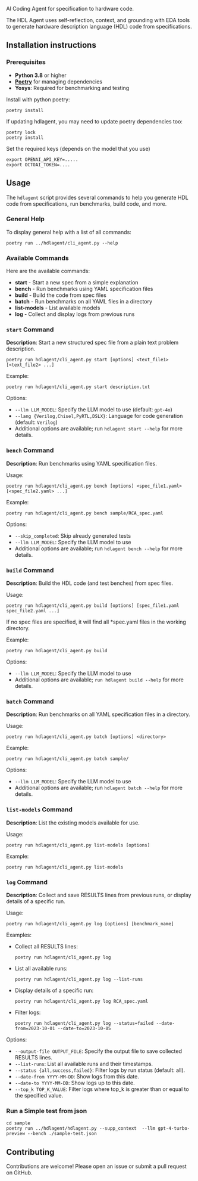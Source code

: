 
AI Coding Agent for specification to hardware code.

The HDL Agent uses self-reflection, context, and grounding with EDA tools to generate hardware description language (HDL) code from specifications.


## Installation instructions
### **Prerequisites**

- **Python 3.8** or higher
- **[Poetry](https://python-poetry.org/docs/#installation)** for managing dependencies
- **Yosys**: Required for benchmarking and testing

Install with python poetry:
```
poetry install
```

If updating hdlagent, you may need to update poetry dependencies too:
```
poetry lock
poetry install
```

Set the required keys (depends on the model that you use)
```
export OPENAI_API_KEY=.....
export OCTOAI_TOKEN=....
```
## Usage
The `hdlagent` script provides several commands to help you generate HDL code from specifications, run benchmarks, build code, and more.

### General Help
To display general help with a list of all commands:
```
poetry run ../hdlagent/cli_agent.py --help
```
### **Available Commands**

Here are the available commands:
- **start** - Start a new spec from a simple explanation
- **bench** - Run benchmarks using YAML specification files
- **build** - Build the code from spec files
- **batch** - Run benchmarks on all YAML files in a directory
- **list-models** - List available models
- **log** - Collect and display logs from previous runs

### **`start` Command**
**Description**: Start a new structured spec file from a plain text problem description.
```
poetry run hdlagent/cli_agent.py start [options] <text_file1> [<text_file2> ...]
```
Example:
```
poetry run hdlagent/cli_agent.py start description.txt
```
Options:

- `--llm LLM_MODEL`: Specify the LLM model to use (default: `gpt-4o`)
- `--lang {Verilog,Chisel,PyRTL,DSLX}`: Language for code generation (default: `Verilog`)
- Additional options are available; run `hdlagent start --help` for more details.

### **`bench` Command**
**Description**: Run benchmarks using YAML specification files.

Usage:
```
poetry run hdlagent/cli_agent.py bench [options] <spec_file1.yaml> [<spec_file2.yaml> ...]
```
Example:
```
poetry run hdlagent/cli_agent.py bench sample/RCA_spec.yaml
```
Options:

- `--skip_completed`: Skip already generated tests
- `--llm LLM_MODEL`: Specify the LLM model to use
- Additional options are available; run `hdlagent bench --help` for more details.
### **`build` Command**
**Description**: Build the HDL code (and test benches) from spec files.

Usage:
```
poetry run hdlagent/cli_agent.py build [options] [spec_file1.yaml spec_file2.yaml ...]
```
If no spec files are specified, it will find all *spec.yaml files in the working directory.

Example:
```
poetry run hdlagent/cli_agent.py build
```
Options:

- `--llm LLM_MODEL`: Specify the LLM model to use
- Additional options are available; `run hdlagent build --help` for more details.
### **`batch` Command**
**Description**: Run benchmarks on all YAML specification files in a directory.

Usage:
```
poetry run hdlagent/cli_agent.py batch [options] <directory>
```
Example:
```
poetry run hdlagent/cli_agent.py batch sample/
```
Options:

- `--llm LLM_MODEL`: Specify the LLM model to use
- Additional options are available; run `hdlagent batch --help` for more details.
### **`list-models` Command**
**Description**: List the existing models available for use.

Usage:
```
poetry run hdlagent/cli_agent.py list-models [options]
```
Example:
```
poetry run hdlagent/cli_agent.py list-models
```
### **`log` Command**
**Description**: Collect and save RESULTS lines from previous runs, or display details of a specific run.

Usage:
```
poetry run hdlagent/cli_agent.py log [options] [benchmark_name]
```
Examples:

 - Collect all RESULTS lines:
   ```
   poetry run hdlagent/cli_agent.py log
   ```
 - List all available runs:
   ```
   poetry run hdlagent/cli_agent.py log --list-runs
   ```
 - Display details of a specific run:
   ```
   poetry run hdlagent/cli_agent.py log RCA_spec.yaml
   ```
 - Filter logs:
   ```
   poetry run hdlagent/cli_agent.py log --status=failed --date-from=2023-10-01 --date-to=2023-10-05
   ```

Options:

- `--output-file OUTPUT_FILE`: Specify the output file to save collected RESULTS lines.
- `--list-runs`: List all available runs and their timestamps.
- `--status {all,success,failed}`: Filter logs by run status (default: all).
- `--date-from YYYY-MM-DD`: Show logs from this date.
- `--date-to YYYY-MM-DD`: Show logs up to this date.
- `--top_k TOP_K_VALUE`: Filter logs where top_k is greater than or equal to the specified value.

### Run a Simple test from json

```
cd sample
poetry run ../hdlagent/hdlagent.py --supp_context  --llm gpt-4-turbo-preview --bench ./sample-test.json
```

## Contributing
Contributions are welcome! Please open an issue or submit a pull request on GitHub.


